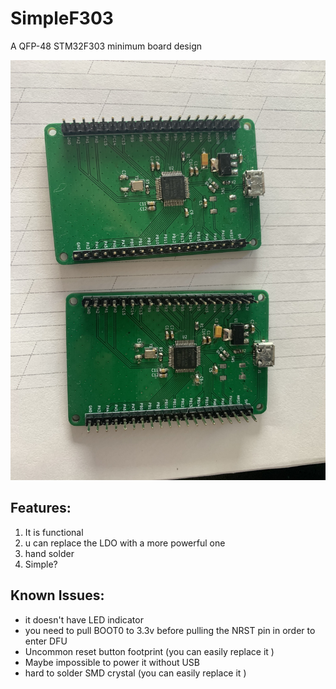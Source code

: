 # SimpleF303
 A QFP-48 STM32F303 minimum board design

![](.\image\rev0.1.jpg)

## Features:

1. It is functional
2. u can replace the LDO with a more powerful one
3. hand solder
4. Simple?



## Known Issues:

- it doesn't have LED indicator 
- you need to pull BOOT0 to 3.3v before pulling the NRST pin in order to enter DFU
- Uncommon reset button footprint (you can easily replace it )
- Maybe impossible to power it without USB
- hard to solder SMD crystal (you can easily replace it )

